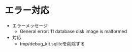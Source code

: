 # エラー対応

- エラーメッセージ
  - General error: 11 database disk image is malformed
- 対応
  - tmp/debug_kit.sqliteを削除する